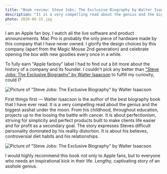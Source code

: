 ```yaml
---
title: "Book review: Steve Jobs: The Exclusive Biography by Walter Isaacson"
description: "It is a very compelling read about the genius and the biggest asshat under the moon. From his childhood, through education, projects up to the lost fight against cancer. I would highly recommend this book not only to Apple fans, but to everyone who needs an inspirational kick in their life."
photo: 2020-06-15.jpg
---
```


I am an Apple fan boy. I watch all the live software and product announcements. Mac Pro is probably the only piece of hardware made by this company that I have never owned. I glorify the design choices by this company (apart from the Magic Mouse 2nd generation) and celebrate opening the box with new goodies every once in a while.

To fully earn "Apple fanboy" label I had to find out a bit more about the history of a company and its founder. I couldn't pick any better than ["Steve Jobs: The Exclusive Biography" by Walter Isaacson](#) to fulfill my curiosity, could I?

![Picture of "Steve Jobs: The Exclusive Biography" by Walter Isaacson](/photos/2020-06-15-1.jpg)

First things first — Walter Isaacson is the author of the best biography book that I have ever read. It is a very compelling read about the genius and the biggest asshat under the moon. From his childhood, throughout education, projects up to the loosing the battle with cancer. It is about perfectionism, striving for simplicity and perfect products built to make clients life easier and for profit as a secondary goal. The story expresses Steves difficult personality dominated by his reality distortion. It is about his believes, controversial diet habits and his relationships.

![Picture of "Steve Jobs: The Exclusive Biography" by Walter Isaacson](/photos/2020-06-15-2.jpg)

I would highly recommend this book not only to Apple fans, but to everyone who needs an inspirational kick in their life. Lengthy, captivating story of an asshole genius.
